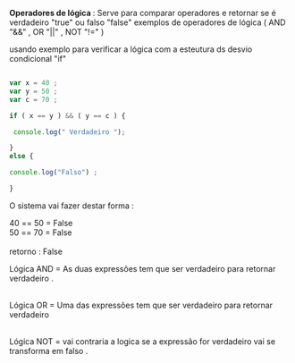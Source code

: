 <p> <strong>Operadores de lógica </strong> : Serve para comparar operadores e retornar se é verdadeiro "true" ou falso "false" exemplos de operadores de lógica ( AND "&&" , OR "||" , NOT "!=" ) </p> 

<p> usando exemplo para verificar a lógica com a esteutura ds desvio condicional "if" </p>


```javascript 

var x = 40 ;
var y = 50 ;
var c = 70 ;

if ( x == y ) && ( y == c ) {

 console.log(" Verdadeiro ");

}
else {

console.log("Falso") ;

}


```

<p> O sistema vai fazer destar forma : </p>

40 == 50 = False <br>
50 == 70 = False <br>
<br> 
retorno : False <br>

Lógica AND = As duas expressões tem que ser verdadeiro para retornar verdadeiro . <br>
<br>

Lógica OR = Uma das expressões tem que ser verdadeiro para retornar verdadeiro <br> <br>

Lógica NOT = vai contraria a logica se a expressão for verdadeiro vai se transforma em falso .
<br> <br>